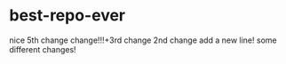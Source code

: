 # best-repo-ever
nice 5th change change!!!+3rd change
2nd change
add a new line! some different changes!

